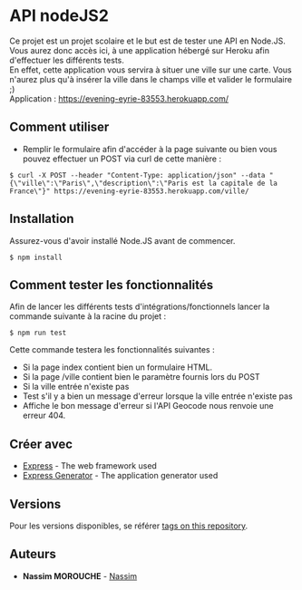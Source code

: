 # API nodeJS2

Ce projet est un projet scolaire et le but est de tester une API en Node.JS.  
Vous aurez donc accès ici, à une application hébergé sur Heroku afin d'effectuer les différents tests.  
En effet, cette application vous servira à situer une ville sur une carte. Vous n'aurez plus qu'à insérer la ville dans le champs ville et valider le formulaire ;)  
Application : https://evening-eyrie-83553.herokuapp.com/

## Comment utiliser

* Remplir le formulaire afin d'accéder à la page suivante ou bien vous pouvez effectuer un POST via curl de cette manière :
```
$ curl -X POST --header "Content-Type: application/json" --data "{\"ville\":\"Paris\",\"description\":\"Paris est la capitale de la France\"}" https://evening-eyrie-83553.herokuapp.com/ville/
```

## Installation

Assurez-vous d'avoir installé Node.JS avant de commencer.

```
$ npm install
```

## Comment tester les fonctionnalités

Afin de lancer les différents tests d'intégrations/fonctionnels lancer la commande suivante à la racine du projet :

```
$ npm run test
```
Cette commande testera les fonctionnalités suivantes :

* Si la page index contient bien un formulaire HTML.
* Si la page /ville contient bien le paramètre fournis lors du POST
* Si la ville entrée n'existe pas
* Test s'il y a bien un message d'erreur lorsque la ville entrée n'existe pas
* Affiche le bon message d'erreur si l'API Geocode nous renvoie une erreur 404.

## Créer avec

* [Express](https://expressjs.com/en/api.html) - The web framework used
* [Express Generator](https://expressjs.com/fr/starter/generator.html) - The application generator used

## Versions

Pour les versions disponibles, se référer [tags on this repository](https://github.com/nmorouche/nodeJS1/tags). 

## Auteurs

* **Nassim MOROUCHE** - [Nassim](https://github.com/nmorouche)
